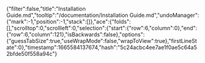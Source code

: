 {"filter":false,"title":"Installation Guide.md","tooltip":"/documentation/Installation Guide.md","undoManager":{"mark":-1,"position":-1,"stack":[]},"ace":{"folds":[],"scrolltop":0,"scrollleft":0,"selection":{"start":{"row":6,"column":0},"end":{"row":6,"column":121},"isBackwards":false},"options":{"guessTabSize":true,"useWrapMode":false,"wrapToView":true},"firstLineState":0},"timestamp":1665584137674,"hash":"5c24acbc4ee7ae1f0ae5c64a52bfde50f558a94c"}